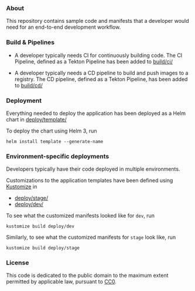 

### About

This repository contains sample code and manifests that a developer would need
for an end-to-end development workflow.

### Build & Pipelines

- A developer typically needs CI for continuously building code. 
The CI Pipeline, defined as a Tekton Pipeline has been added to [build/ci/](../build/ci)

- A developer typically needs a CD pipeline to build and push images to a registry. 
The CD pipeline, defined as a Tekton Pipeline, has been added to [build/cd/](../build/cd)

### Deployment

Everything needed to deploy the application has been deployed as a Helm chart in [deploy/template/](../deploy/template)

To deploy the chart using Helm 3, run 
```
helm install template --generate-name
```

### Environment-specific deployments

Developers typically have their code deployed in multiple environments. 

Customizations to the application templates have been defined using [Kustomize](https://github.com/kubernetes-sigs/kustomize)
 in 
- [deploy/stage/](../deploy/stage)  
- [deploy/dev/](../deploy/dev) 

To see what the customized manifests looked like for `dev`, run
```
kustomize build deploy/dev
```

Similarly, to see what the customized manifests for `stage` look like, run


```
kustomize build deploy/stage
```


### License

This code is dedicated to the public domain to the maximum extent permitted by applicable law, pursuant to [CC0](http://creativecommons.org/publicdomain/zero/1.0/).
